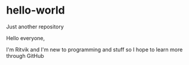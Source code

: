 # hello-world
Just another repository

Hello everyone,

I'm Ritvik and I'm new to programming and stuff so I hope to learn more through GitHub

